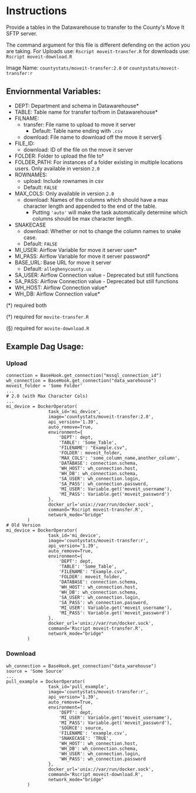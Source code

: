 #  Instructions

Provide a tables in the Datawarehouse to transfer to the County's Move It SFTP server.

The command argument for this file is different defending on the action you are taking. For Uploads use: `Rscript moveit-transfer.R` for downloads use: `Rscript moveit-download.R`

Image Name: `countystats/moveit-transfer:2.0` or `countystats/moveit-transfer:r`

## Enviornmental Variables:

* DEPT: Department and schema in Datawarehouse*
* TABLE: Table name for transfer to/from in Datawarehouse*
* FILNAME: 
  * transfer: File name to upload to move it server
    * Default: Table name ending with `.csv`
  * download: File name to download off the move it server§
* FILE_ID: 
  * download: ID of the file on the move it server
* FOLDER: Folder to upload the file to†
* FOLDER_PATH: For instances of a folder existing in multiple locations users. Only available in version `2.0`
* ROWNAMES: 
  * upload: Include rownames in csv
  * Default: `FALSE`
* MAX_COLS: Only available in version `2.0`
  * download: Names of the columns which should have a max character length and appended to the end of the table.
      * Putting `'auto'` will make the task automatically determine which columns should be max character length.
* SNAKECASE 
  * download: Whether or not to change the column names to snake case.
  * Default: `FALSE`
* MI_USER: Airflow Variable for move it server user*
* MI_PASS: Airflow Variable for move it server password*
* BASE_URL: Base URL for move it server
  * Default: `alleghenycounty.us`
* SA_USER: Airflow Connection value - Deprecated but still functions
* SA_PASS: Airflow Connection value - Deprecated but still functions
* WH_HOST: Airflow Connection value*
* WH_DB: Airflow Connection value*

(*) required both

(†) required for `movite-transfer.R`

(§) required for `movite-download.R`


## Example Dag Usage:

### Upload
```
connection = BaseHook.get_connection("mssql_connection_id")
wh_connection = BaseHook.get_connection("data_warehouse")
moveit_folder = 'Some Folder'
...
# 2.0 (with Max Character Cols)
...
mi_device = DockerOperator(
                task_id='mi_device',
                image='countystats/moveit-transfer:2.0',
                api_version='1.39',
                auto_remove=True,
                environment={
                    'DEPT': dept,
                    'TABLE': 'Some_Table',
                    'FILENAME': "Example.csv",
                    'FOLDER': moveit_folder,
                    'MAX_COLS': 'some_column_name,another_column',
                    'DATABASE': connection.schema,
                    'WH_HOST': wh_connection.host,
                    'WH_DB': wh_connection.schema,
                    'SA_USER': wh_connection.login,
                    'SA_PASS': wh_connection.password,
                    'MI_USER': Variable.get('moveit_username'),
                    'MI_PASS': Variable.get('moveit_password')
                },
                docker_url='unix://var/run/docker.sock',
                command='Rscript moveit-transfer.R',
                network_mode="bridge"
        )
# Old Version
mi_device = DockerOperator(
                task_id='mi_device',
                image='countystats/moveit-transfer:r',
                api_version='1.39',
                auto_remove=True,
                environment={
                    'DEPT': dept,
                    'TABLE': 'Some_Table',
                    'FILENAME': "Example.csv",
                    'FOLDER': moveit_folder,
                    'DATABASE': connection.schema,
                    'WH_HOST': wh_connection.host,
                    'WH_DB': wh_connection.schema,
                    'SA_USER': wh_connection.login,
                    'SA_PASS': wh_connection.password,
                    'MI_USER': Variable.get('moveit_username'),
                    'MI_PASS': Variable.get('moveit_password')
                },
                docker_url='unix://var/run/docker.sock',
                command='Rscript moveit-transfer.R',
                network_mode="bridge"
        )
```

### Download

```
wh_connection = BaseHook.get_connection("data_warehouse")
source = 'Some Source'
...
pull_example = DockerOperator(
                task_id='pull_example',
                image='countystats/moveit-transfer:r',
                api_version='1.39',
                auto_remove=True,
                environment={
                    'DEPT': dept,
                    'MI_USER': Variable.get('moveit_username'),
                    'MI_PASS': Variable.get('moveit_password'),
                    'SOURCE': source,
                    'FILENAME': 'example.csv',
                    'SNAKECASE': 'TRUE',
                    'WH_HOST': wh_connection.host,
                    'WH_DB': wh_connection.schema,
                    'WH_USER': wh_connection.login,
                    'WH_PASS': wh_connection.password
                },
                docker_url='unix://var/run/docker.sock',
                command='Rscript moveit-download.R',
                network_mode="bridge"
        )
```
